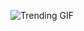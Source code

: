 
<!-- GIF_SECTION -->
![Trending GIF](https://media4.giphy.com/media/v1.Y2lkPThiYjIxNzcyMjFrY2I2a3NyOHlsdm9ueHB5c3NxZjVwdm4zcThzNHZseXRsbmNnaSZlcD12MV9naWZzX3NlYXJjaCZjdD1n/xT8qBsOjMOcdeGJIU8/giphy.gif)
<!-- END_GIF_SECTION -->
